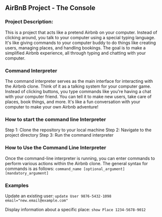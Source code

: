 ## AirBnB Project - The Console

### Project Description:
This is a project that acts like a pretend Airbnb on your computer. Instead of clicking around, you talk to your computer using a special typing language. It's like giving commands to your computer buddy to do things like creating users, managing places, and handling bookings. The goal is to make a simplified Airbnb experience, all through typing and chatting with your computer.

### Command Interpreter
The command interpreter serves as the main interface for interacting with the Airbnb clone. Think of it as a talking system for your computer game. Instead of clicking buttons, you type commands like you're having a chat with your computer friend. You can tell it to make new users, take care of places, book things, and more. It's like a fun conversation with your computer to make your own Airbnb adventure!

### How to start the command line Interpreter
Step 1: Clone the repository to your local machine
Step 2: Navigate to the project directory
Step 3: Run the command interpreter

### How to Use the Command Line Interpreter
Once the command-line interpreter is running, you can enter commands to perform various actions within the Airbnb clone. The general syntax for commands is as follows:
`command_name [optional_argument] [mandatory_argument]`

### Examples
Update an existing user:
`update User 9876-5432-1098 email="new.email@example.com"`

Display information about a specific place:
`show Place 1234-5678-9012`
